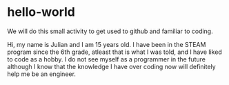 # hello-world
We will do this small activity to get used to github and familiar to coding.

Hi, my name is Julian and I am 15 years old. I have been in the STEAM program since the 6th grade, atleast that is what I was told, and I have liked to code as a hobby. I do not see myself as a programmer in the future although I know that the knowledge I have over coding now will definitely help me be an engineer.
